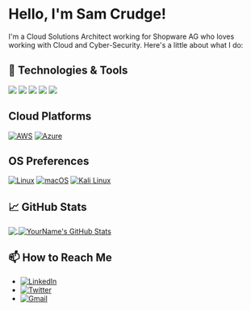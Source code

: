 # Hello, I'm Sam Crudge!

I'm a Cloud Solutions Architect working for Shopware AG who loves working with Cloud and Cyber-Security. Here's a little about what I do:

## 🔧 Technologies & Tools
![](https://img.shields.io/badge/Code-Terraform-informational?style=flat&logo=terraform&logoColor=white&color=2bbc8a)
![](https://img.shields.io/badge/code-Php-informational?style=flat&logo=php&logoColor=white&color=2bbc8a)
![](https://img.shields.io/badge/Code-Sh-informational?style=flat&logo=bash&logoColor=white&color=2bbc8a)
![](https://img.shields.io/badge/Code-Powershell-informational?style=flat&logo=powershell&logoColor=white&color=2bbc8a)
![](https://img.shields.io/badge/Tools-Docker-informational?style=flat&logo=docker&logoColor=white&color=2bbc8a)

## Cloud Platforms
[![AWS](https://img.shields.io/badge/AWS-%23FF9900.svg?logo=amazon-aws&logoColor=white)](#)
[![Azure](https://img.shields.io/badge/Azure-%230072C6.svg?logo=microsoftazure&logoColor=white)](#)

## OS Preferences
[![Linux](https://img.shields.io/badge/Linux-FCC624?logo=linux&logoColor=black)](#)
[![macOS](https://img.shields.io/badge/macOS-000000?logo=macos&logoColor=F0F0F0)](#)
[![Kali Linux](https://img.shields.io/badge/Kali%20Linux-557C94?logo=kalilinux&logoColor=fff)](#)

## 📈 GitHub Stats

<a href="https://github.com/anuraghazra/github-readme-stats">
  <img align="center" src="https://github-readme-stats.vercel.app/api/top-langs/?username=samcrudge&hide=javascript,html&theme=radical" />
</a>
<a href="https://github.com/anuraghazra/github-readme-stats">
  <img align="center" src="https://github-readme-stats.vercel.app/api?username=samcrudge&show_icons=true&line_height=27&count_private=true&theme=radical" alt="YourName's GitHub Stats" />
</a>

## 📫 How to Reach Me
- [![LinkedIn](https://img.shields.io/badge/LinkedIn-0A66C2?logo=linkedin&logoColor=fff)](https://www.linkedin.com/in/samuel-crudge/)
- [![Twitter](https://img.shields.io/badge/Twitter-%231DA1F2.svg?logo=Twitter&logoColor=white)](https://twitter.com/SamuelCrudge)
- [![Gmail](https://img.shields.io/badge/Gmail-D14836?logo=gmail&logoColor=white)](coffee@samuel.mozmail.com)



